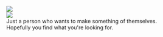 ![](https://hit.yhype.me/github/profile?user_id=102845355)    
![](https://komarev.com/ghpvc/?username=AE-001-1001&style=plastic)   
Just a person who wants to make something of themselves.    
Hopefully you find what you're looking for.
<!--
**AE-001-1001/AE-001-1001** is a ✨ _special_ ✨ repository because its `README.md` (this file) appears on your GitHub profile.
Here are some ideas to get you started:

- 🔭 I’m currently working on ...
- 🌱 I’m currently learning ...
- 👯 I’m looking to collaborate on ...
- 🤔 I’m looking for help with ...
- 💬 Ask me about ...
- 📫 How to reach me: ...
- 😄 Pronouns: ...
- ⚡ Fun fact: ...
-->
